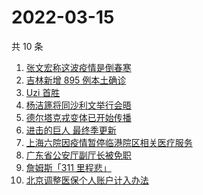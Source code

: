 # 2022-03-15

共 10 条

<!-- BEGIN -->
<!-- 最后更新时间 Tue Mar 15 2022 00:18:22 GMT+0800 (China Standard Time) -->

1. [张文宏称这波疫情是倒春寒](https://www.zhihu.com/search?q=张文宏)
1. [吉林新增 895 例本土确诊](https://www.zhihu.com/search?q=吉林疫情)
1. [Uzi 首胜](https://www.zhihu.com/search?q=uzi)
1. [杨洁篪将同沙利文举行会晤](https://www.zhihu.com/search?q=杨洁篪)
1. [德尔塔克戎变体已开始传播](https://www.zhihu.com/search?q=德尔塔克戎)
1. [进击的巨人 最终季更新](https://www.zhihu.com/search?q=进击的巨人)
1. [上海六院因疫情暂停临港院区相关医疗服务](https://www.zhihu.com/search?q=上海六院)
1. [广东省公安厅副厅长被免职](https://www.zhihu.com/search?q=广东省公安厅副厅长被免职)
1. [詹姆斯「311 里程悲」](https://www.zhihu.com/search?q=詹姆斯)
1. [北京调整医保个人账户计入办法](https://www.zhihu.com/search?q=北京医保)

<!-- END -->
